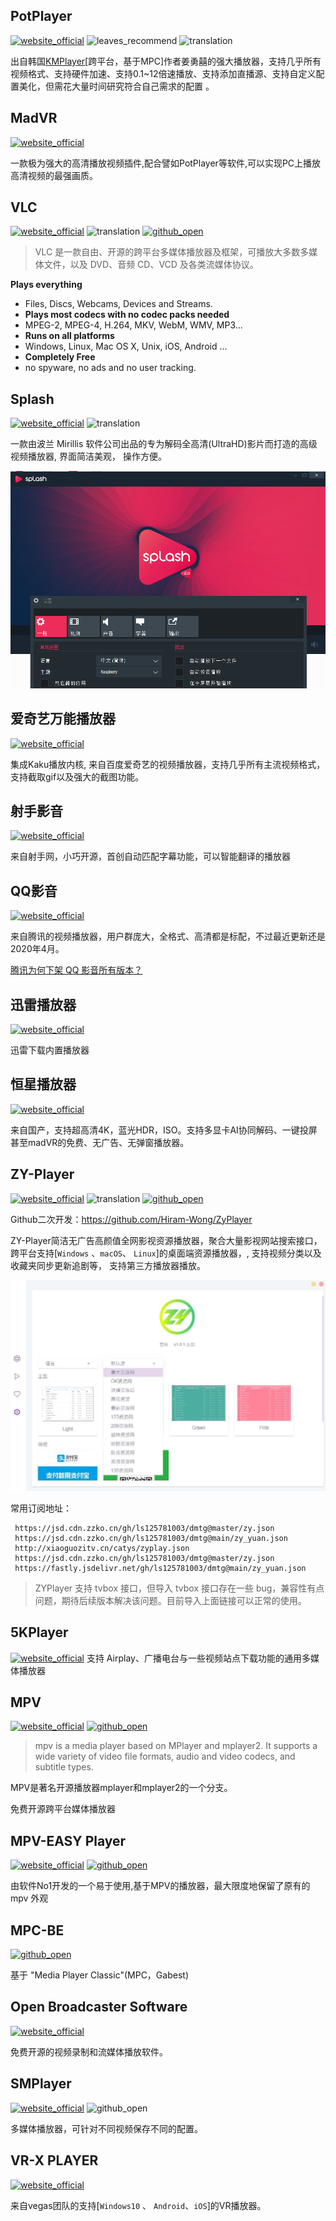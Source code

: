 ## PotPlayer 
[![website_official](https://gitbook07.oss-cn-hangzhou.aliyuncs.com/website_official.svg)](http://potplayer.daum.net/) ![leaves_recommend](https://gitbook07.oss-cn-hangzhou.aliyuncs.com/leaves_rec.svg) ![translation](https://gitbook07.oss-cn-hangzhou.aliyuncs.com/translation.svg)

出自韩国[KMPlayer](https://www.kmplayer.com/home)[跨平台，基于MPC]作者姜勇囍的强大播放器，支持几乎所有视频格式、支持硬件加速、支持0.1~12倍速播放、支持添加直播源、支持自定义配置美化，但需花大量时间研究符合自己需求的配置 。


## MadVR
[![website_official](https://gitbook07.oss-cn-hangzhou.aliyuncs.com/website_official.svg)](http://www.madvr.com/)

一款极为强大的高清播放视频插件,配合譬如PotPlayer等软件,可以实现PC上播放高清视频的最强画质。

## VLC
[![website_official](https://gitbook07.oss-cn-hangzhou.aliyuncs.com/website_official.svg)](http://www.videolan.org/vlc/)  ![translation](https://gitbook07.oss-cn-hangzhou.aliyuncs.com/translation.svg) [![github_open](https://gitbook07.oss-cn-hangzhou.aliyuncs.com/github_open.svg)](https://github.com/videolan/vlc)

> VLC 是一款自由、开源的跨平台多媒体播放器及框架，可播放大多数多媒体文件，以及 DVD、音频 CD、VCD 及各类流媒体协议。

**Plays everything**

* Files, Discs, Webcams, Devices and Streams.
* **Plays most codecs with no codec packs needed**
* MPEG-2, MPEG-4, H.264, MKV, WebM, WMV, MP3...
* **Runs on all platforms**
* Windows, Linux, Mac OS X, Unix, iOS, Android ...
* **Completely Free**
* no spyware, no ads and no user tracking.

## Splash
[![website_official](https://gitbook07.oss-cn-hangzhou.aliyuncs.com/website_official.svg)](https://mirillis.com/splash-requirements)  ![translation](https://gitbook07.oss-cn-hangzhou.aliyuncs.com/translation.svg) 

一款由波兰 Mirillis 软件公司出品的专为解码全高清(UltraHD)影片而打造的高级视频播放器, 界面简洁美观， 操作方便。

![Splash Player](../../.gitbook/assets/z-study-video-player-splash.png)

## 爱奇艺万能播放器
[![website_official](https://gitbook07.oss-cn-hangzhou.aliyuncs.com/website_official.svg)](https://store.iqiyi.com/web/iqiyi/detail/qisuyingyin.action)

集成Kaku播放内核, 来自百度爱奇艺的视频播放器，支持几乎所有主流视频格式，支持截取gif以及强大的截图功能。

## 射手影音
[![website_official](https://gitbook07.oss-cn-hangzhou.aliyuncs.com/website_official.svg)](http://www.splayer.org/)

来自射手网，小巧开源，首创自动匹配字幕功能，可以智能翻译的播放器

## QQ影音
[![website_official](https://gitbook07.oss-cn-hangzhou.aliyuncs.com/website_official.svg)](https://player.qq.com/)

来自腾讯的视频播放器，用户群庞大，全格式、高清都是标配，不过最近更新还是2020年4月。

[腾讯为何下架 QQ 影音所有版本？](https://www.zhihu.com/question/537549298/answer/3063126163)

## 迅雷播放器
[![website_official](https://gitbook07.oss-cn-hangzhou.aliyuncs.com/website_official.svg)](https://www.xunlei.com/)

迅雷下载内置播放器

## 恒星播放器
[![website_official](https://gitbook07.oss-cn-hangzhou.aliyuncs.com/website_official.svg)](https://www.stellarplayer.com/)

来自国产，支持超高清4K，蓝光HDR，ISO。支持多显卡AI协同解码、一键投屏甚至madVR的免费、无广告、无弹窗播放器。

## ZY-Player

[![website_official](https://gitbook07.oss-cn-hangzhou.aliyuncs.com/website_official.svg)](http://zyplayer.fun)  ![translation](https://gitbook07.oss-cn-hangzhou.aliyuncs.com/translation.svg)  [![github_open](https://gitbook07.oss-cn-hangzhou.aliyuncs.com/github_open.svg)](https://github.com/Hunlongyu/ZY-Player)

Github二次开发：https://github.com/Hiram-Wong/ZyPlayer

 ZY-Player简洁无广告高颜值全网影视资源播放器，聚合大量影视网站搜索接口， 跨平台支持[`Windows` 、`macOS`、 `Linux`]的桌面端资源播放器，, 支持视频分类以及 收藏夹同步更新追剧等， 支持第三方播放器播放。

![ZY-Player](../../.gitbook/assets/z-study-video-zhui-ju-zy-player.png)

常用订阅地址：

```
 https://jsd.cdn.zzko.cn/gh/ls125781003/dmtg@master/zy.json
 https://jsd.cdn.zzko.cn/gh/ls125781003/dmtg@main/zy_yuan.json
 http://xiaoguozitv.cn/catys/zyplay.json
 https://jsd.cdn.zzko.cn/gh/ls125781003/dmtg@master/zy.json
 https://fastly.jsdelivr.net/gh/ls125781003/dmtg@main/zy_yuan.json
```

> ZYPlayer 支持 tvbox 接口，但导入 tvbox 接口存在一些 bug，兼容性有点问题，期待后续版本解决该问题。目前导入上面链接可以正常的使用。


## 5KPlayer
[![website_official](https://gitbook07.oss-cn-hangzhou.aliyuncs.com/website_official.svg)](https://www.5kplayer.com/)
支持 Airplay、广播电台与一些视频站点下载功能的通用多媒体播放器

## MPV
[![website_official](https://gitbook07.oss-cn-hangzhou.aliyuncs.com/website_official.svg)](http://mpv.io/) [![github_open](https://gitbook07.oss-cn-hangzhou.aliyuncs.com/github_open.svg)](https://github.com/mpv-player/mpv)

> mpv is a media player based on MPlayer and mplayer2. It supports a wide variety of video file formats, audio and video codecs, and subtitle types.

MPV是著名开源播放器mplayer和mplayer2的一个分支。

免费开源跨平台媒体播放器

## MPV-EASY Player
[![website_official](https://gitbook07.oss-cn-hangzhou.aliyuncs.com/website_official.svg)](http://www.rjno1.com/mpv-easy-player.html) [![github_open](https://gitbook07.oss-cn-hangzhou.aliyuncs.com/github_open.svg)](https://github.com/422658476/MPV-EASY-Player)

由软件No1开发的一个易于使用,基于MPV的播放器，最大限度地保留了原有的 mpv 外观

## MPC-BE
[![github_open](https://gitbook07.oss-cn-hangzhou.aliyuncs.com/github_open.svg)](https://sourceforge.net/projects/mpcbe/)

基于 "Media Player Classic"(MPC，Gabest)


## Open Broadcaster Software
[![website_official](https://gitbook07.oss-cn-hangzhou.aliyuncs.com/website_official.svg)](https://obsproject.com/)

免费开源的视频录制和流媒体播放软件。

## SMPlayer
[![website_official](https://gitbook07.oss-cn-hangzhou.aliyuncs.com/website_official.svg)](https://sourceforge.net/projects/smplayer/) ![github_open](https://gitbook07.oss-cn-hangzhou.aliyuncs.com/github_open.svg)

多媒体播放器，可针对不同视频保存不同的配置。

## VR-X PLAYER
[![website_official](https://gitbook07.oss-cn-hangzhou.aliyuncs.com/website_official.svg)](https://www.vegascreativesoftware.com/us/vr-x-player/)

来自vegas团队的支持[`Windows10` 、 `Android`、`iOS`]的VR播放器。

